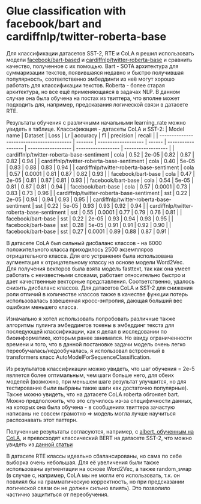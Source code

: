 # Glue classification with facebook/bart and cardiffnlp/twitter-roberta-base

Для классификации датасетов SST-2, RTE и CoLA я решил использовать модели [facebook/bart-based](https://huggingface.co/facebook/bart-base) и [cardiffnlp/twitter-roberta-base](https://huggingface.co/cardiffnlp/twitter-roberta-base-sentiment) и сравнить качество, полученное с их помощью. Bart - SOTA архитектура для суммаризации текстов, появившаяся недавно и быстро получившая популярность, соответственно эмбеддинги из неё могут хорошо работать для классификации текстов. Roberta - более старая архитектура, но все ещё применяющаяся в задачах NLP. В данном случае она была обучена на постах из твиттера, что вполне может подходить для, например, предсказания логической связи в датасете RTE.

Результаты обучения с различными начальными learning_rate можно увидеть в таблице.
Классификация - датасеты CoLA и SST-2:
| Model name                                | Dataset | Loss                | Lr     | accuracy           | f1                 | precision          | recall             |
| ----------------------------------------- | ------- | ------------------- | ------ | ------------------ | ------------------ | ------------------ | ------------------ |
| cardiffnlp/twitter-roberta-base-sentiment | cola    | 0.52  | 2e-05  | 0.82 | 0.87 | 0.82 | 0.94 |
| cardiffnlp/twitter-roberta-base-sentiment | cola    | 0.40 | 5e-05  | 0.83 | 0.88  | 0.83 | 0.94 |
| cardiffnlp/twitter-roberta-base-sentiment | cola    | 0.57  | 0.0001 | 0.81 | 0.87  | 0.82 | 0.93 |
| facebook/bart-base                        | cola    | 0.47  | 2e-05  | 0.81 | 0.87 | 0.81 | 0.93 |
| facebook/bart-base                        | cola    | 0.54  | 5e-05  | 0.81 | 0.87 | 0.81 | 0.94 |
| facebook/bart-base                        | cola    | 0.57  | 0.0001 | 0.73 | 0.83  | 0.73 | 0.96 |
| cardiffnlp/twitter-roberta-base-sentiment | sst     | 0.22 | 2e-05  | 0.94 | 0.94 | 0.93 | 0.95 |
| cardiffnlp/twitter-roberta-base-sentiment | sst     | 0.22   | 5e-05  | 0.93 | 0.93 | 0.92 | 0.94 |
| cardiffnlp/twitter-roberta-base-sentiment | sst     | 0.55  | 0.0001 | 0.77 | 0.79 | 0.76 | 0.81 |
| facebook/bart-base                        | sst     | 0.22 | 2e-05  | 0.93 | 0.94 | 0.93 | 0.95 |
| facebook/bart-base                        | sst     | 0.28 | 5e-05  | 0.91 | 0.91 | 0.92 | 0.90 |
| facebook/bart-base                        | sst     | 0.27  | 0.0001 | 0.89 | 0.88 | 0.87 | 0.91 |

В датасете CoLA был сильный дисбаланс классов - на 6000 положительного класса приходилось 2500 экземпляров отрицательного класса. Для его устранения была использована аугментация к отрицательному классу на основе модели Word2Vec. Для получения векторов была взята модель fasttext, так как она умеет работать с неизвестными словами, работает относительно быстро и дает качественные векторные представления. Соответственно, удалось снизить дисбаланс классов. Для датасетов CoLA и SST-2 для снижения роли отличий в количестве классов также в качестве функции потерь использовалась взвешенная кросс-энтропия, дающая больший вес ошибкам меньшего класса. 

Изначально я хотел использовать попробовать различные также алгоритмы пулинга эмбеддингов токены в эмбеддинг текста для последующей классификации, как я делал в исследовании по биоинформатике, которым ранее занимался. Но ввиду ограниченности времени и того, что в данной постановке задачи модель очень легко переобучалась/недообучалась, я использовал встроенный в transformers класс AutoModelForSequenceClassification.

Из результатов классификации можно увидеть, что шаг обучения = 2e-5 является более оптимальным, чем шаги больше него, для обеих моделей (возможно, при меньшем шаге результат улучшится, но для тестирование были выбраны такие шаги как достаточно популярные). Также можно увидеть, что на датасете CoLA roberta обгоняет bart. Можно предположить, что это случилось из-за специфичности данных, на которых она была обучена - в сообщениях твиттера зачастую написаны не совсем грамотно => модель могла лучше научиться распознавать этот паттерн.

Полученные результаты согласуются, например, с [albert, обученным на CoLA](https://githubhelp.com/delirecs/text_classification_on_CoLA), и превосходят классический BERT на датасете SST-2, что можно увидеть из [данной статьи](https://www.assemblyai.com/blog/fine-tuning-transformers-for-nlp/)

В датасете RTE классы идеально сбалансированы, но сама по себе выборка очень небольшая. Для её увеличения были также использованы аугментации на основе Word2Vec, а также random_swap (в случае с, например, CoLA мы не могли его использовать, т.к. он повлиял бы на грамматическую корректность, но при предсказании логической связи он не должен сильно влиять). Это позволило частично защититься от переобучения.
